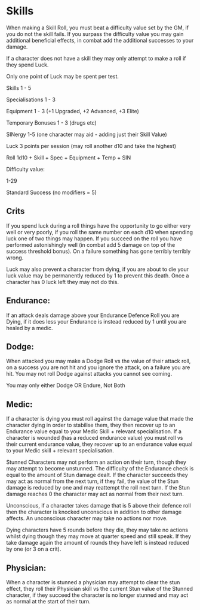 # Skills

When making a Skill Roll, you must beat a difficulty value set by the GM, if you do not the skill fails. If you surpass the difficulty value you may gain additional beneficial effects, in combat add the additional successes to your damage.

If a character does not have a skill they may only attempt to make a roll if they spend Luck.

Only one point of Luck may be spent per test.

Skills 1 - 5

Specialisations 1 - 3

Equipment 1 - 3 (+1 Upgraded, +2 Advanced, +3 Elite)

Temporary Bonuses 1 - 3 (drugs etc)

SINergy 1-5 (one character may aid - adding just their Skill Value)

Luck 3 points per session (may roll another d10 and take the highest)

Roll 1d10 + Skill + Spec + Equipment + Temp + SIN

Difficulty value:

1-29

Standard Success (no modifiers = 5)

## Crits

If you spend luck during a roll things have the opportunity to go either very well or very poorly, if you roll the same number on each d10 when spending luck one of two things may happen. If you succeed on the roll you have performed astonishingly well (in combat add 5 damage on top of the success threshold bonus). On a failure something has gone terribly terribly wrong.

Luck may also prevent a character from dying, if you are about to die your luck value may be permanently reduced by 1 to prevent this death. Once a character has 0 luck left they may not do this.

## Endurance:

If an attack deals damage above your Endurance Defence Roll you are Dying, if it does less your Endurance is instead reduced by 1 until you are healed by a medic.

## Dodge:

When attacked you may make a Dodge Roll vs the value of their attack roll, on a success you are not hit and you ignore the attack, on a failure you are hit. You may not roll Dodge against attacks you cannot see coming.

You may only either Dodge OR Endure, Not Both

## Medic:

If a character is dying you must roll against the damage value that made the character dying in order to stabilise them, they then recover up to an Endurance value equal to your Medic Skill + relevant specialisation. If a character is wounded (has a reduced endurance value) you must roll vs their current endurance value, they recover up to an endurance value equal to your Medic skill + relevant specialisation.

Stunned Characters may not perform an action on their turn, though they may attempt to become unstunned. The difficulty of the Endurance check is equal to the amount of Stun damage dealt. If the character succeeds they may act as normal from the next turn, if they fail, the value of the Stun damage is reduced by one and may reattempt the roll next turn. If the Stun damage reaches 0 the character may act as normal from their next turn.

Unconscious, if a character takes damage that is 5 above their defence roll then the character is knocked unconscious in addition to other damage affects. An unconscious character may take no actions nor move.

Dying characters have 5 rounds before they die, they may take no actions whilst dying though they may move at quarter speed and still speak. If they take damage again the amount of rounds they have left is instead reduced by one (or 3 on a crit).

## Physician:

When a character is stunned a physician may attempt to clear the stun effect, they roll their Physician skill vs the current Stun value of the Stunned character, if they succeed the character is no longer stunned and may act as normal at the start of their turn.
